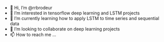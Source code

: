 - 👋 Hi, I’m @rrbrodeur
- 👀 I’m interested in tensorflow deep learning and LSTM projects
- 🌱 I’m currently learning how to apply LSTM to time series and sequential data
- 💞️ I’m looking to collaborate on deep learning projects
- 📫 How to reach me ...

<!---
rrbrodeur/rrbrodeur is a ✨ special ✨ repository because its `README.md` (this file) appears on your GitHub profile.
You can click the Preview link to take a look at your changes.
--->
